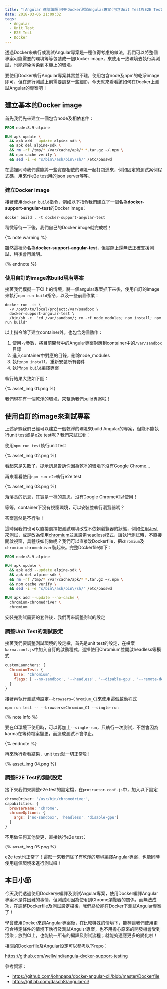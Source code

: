 ```yaml
---
title: "[Angular 進階議題]使用Docker測試Angular專案(包含Unit Test與E2E Test)"
date: 2018-03-06 21:09:32
tags:
  - Angular
  - Unit Test
  - E2E Test
  - Docker
---
```


透過Docker來執行或測試Angular專案是一種值得考慮的做法，我們可以將整個專案可能需要的環境等等包裝成一個Docker image，來使用一致環境去執行與測試，也能避免污染到本機上的環境。

要使用Docker執行Angular專案其實並不難，使用包含node及npm的乾淨image即可，但在進行測試上則需要調整一些細節，今天就來看看該如何在Docker上測試Angular的專案吧！

<!-- more -->

## 建立基本的Docker image

首先我們先來建立一個包含node及相依套件：

```dockerfile
FROM node:8.9-alpine

RUN apk update \
  && apk add --update alpine-sdk \
  && apk del alpine-sdk \
  && rm -rf /tmp/* /var/cache/apk/* *.tar.gz ~/.npm \
  && npm cache verify \
  && sed -i -e "s/bin\/ash/bin\/sh/" /etc/passwd
```

在這裡同時我們還能將一些實際相依的環境一起打包進來，例如固定的測試案例程式碼，用來作e2e test用的json server等等。

### 建立Docker image

接著使用`docker build`指令，例如以下指令我們建立了一個名為**docker-support-angular-test**的Docker image：

```shell
docker build . -t docker-support-angular-test
```

稍微等待一下後，我們自己的Docker image就完成啦！

{% note warning %}

雖然這裡命名為**docker-support-angular-test**，但實際上還無法正確支援測試，稍後會再說明。

{% endnote %}

### 使用自訂的image來build現有專案

接著我們模擬一下CI上的情境，將一個angular專案抓下來後，使用自訂的image來執行`npm run build`指令，以及一些前置作業：

```shell
docker run -it \
  -v /path/to/local/project:/var/sandbox \
  docker-support-angular-test \
  /bin/sh -c  "cd /var/sandbox/; rm -rf node_modules; npm install; npm run build"
```

以上指令除了建立container外，也包含幾個動作：

1.  使用`-v`參數，將目前開發中的Angular專案對應到container中的`/var/sandbox`目錄
2.  進入container中對應的目錄，刪除node_modules
3.  執行`npm install`，重新安裝所有套件
4.  執行`npm build`編譯專案

執行結果大致如下圖：

{% asset_img 01.png %}

我們現在有一個乾淨的環境，來幫助我們build專案啦！

## 使用自訂的image來測試專案

上述步驟我們已經可以建立一個乾淨的環境來build Angular的專案，但能不能執行unit test或是e2e test呢？我們來試試看：

使用`npm run test`執行unit test

{% asset_img 02.png %}

看起來是失敗了，提示訊息告訴你因為乾淨的環境下沒有Google Chrome...

再來看看使用`npm run e2e`執行e2e test

{% asset_img 03.png %}

落落長的訊息，其實是一樣的意思，沒有Google Chrome可以使用！

等等，container下沒有視窗環境，可以安裝並執行瀏覽器嗎？

答案當然是不行啦！

這時候我們也可以直接選擇把測試環境改成不依賴瀏覽器的狀態，例如[使用Jest來測試](https://fullstackladder.dev/blog/2017/08/13/angular-advanced-testing-with-jest/)，或是改為使用[chromium](https://www.chromium.org/)並且設定headless模式，讓執行測試時，不直接開啟視窗，具體該如何做呢？我們可以直接改Dockerfile，把`chromium`及`chromium-chromedriver`裝起來。完整Dockerfile如下：

```dockerfile
FROM node:8.9-alpine

RUN apk update \
  && apk add --update alpine-sdk \
  && apk del alpine-sdk \
  && rm -rf /tmp/* /var/cache/apk/* *.tar.gz ~/.npm \
  && npm cache verify \
  && sed -i -e "s/bin\/ash/bin\/sh/" /etc/passwd

RUN apk add --update --no-cache \
  chromium-chromedriver \
  chromium
```

安裝完測試需要的套件後，我們再來調整測試的設定

### 調整Unit Test的測試設定

接著我們要調整測試環境的設定檔，首先是unit test的設定，在檔案`karma.conf.js`中加入自訂的啟動程式，選擇使用Chromium並開啟headless等模式

```js
customLaunchers: {
  ChromiumTest: {
    base: 'Chromium',
    flags: ['--no-sandbox', '--headless', '--disable-gpu', '--remote-debugging-port=9222']
  }
}
```

接著再執行測試時設定`--browsers=Chromium_CI`來使用這個啟動程式

```shell
npm run test -- --browsers=Chromium_CI --single-run
```

{% note info %}

要在CI環境下使用時，可以再加上`--single-run`，只執行一次測試，不然會因為karma在等待檔案變更，而造成測試不會停止。

{% endnote %}

再來執行看看結果，unit test就一切正常啦！

{% asset_img 04.png %}

### 調整E2E Test的測試設定

接下來我們來調整e2e test的設定檔，在`protractor.conf.js`中，加入以下設定

```Javascript
chromeDriver: '/usr/bin/chromedriver',
capabilities: {
  browserName: 'chrome', 
  chromeOptions: {
    args: ['no-sandbox', 'headless', 'disable-gpu']
  }
}
```

不用做任何其他變更，直接執行e2e test：

{% asset_img 05.png %}

e2e test也正常了！這麼一來我們除了有乾淨的環境編譯Angular專案，也能同時使用這個環境來進行測試囉！

## 本日小節

今天我們透過使用Docker來編譯及測試Angular專案，使用Docker編譯Angular專案不是件困難的事情，但測試則因為使用到Chrome瀏覽器的關係，而無法成功，在調整Dockerfile及測試設定檔後，我們終於能在Docker下測試Angular專案了！

學會使用Docker來跑Angular專案後，在比較特殊的情境下，能夠讓我們使用更符合特定條件的情境下執行及測試Angular專案，也不用擔心原來的開發機會受到污染；放到CI上，也能統一所有的編譯及測試流程；就能夠適應更多的變化啦！

相關的Dockerfile及Angular設定可以參考以下repo：

https://github.com/wellwind/angula-docker-support-testing

參考資源：

-   https://github.com/johnpapa/docker-angular-cli/blob/master/Dockerfile
-   https://gitlab.com/dasch8/angular-ci/
